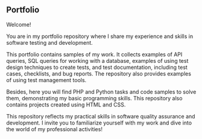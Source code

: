 ## Portfolio

Welcome!

You are in my portfolio repository where I share my experience and skills in software testing and development.

This portfolio contains samples of my work. It collects examples of API queries, SQL queries for working with a database, examples of using test design techniques to create tests, and test documentation, including test cases, checklists, and bug reports. The repository also provides examples of using test management tools.

Besides, here you will find PHP and Python tasks and code samples to solve them, demonstrating my basic programming skills. This repository also contains projects created using HTML and CSS.

This repository reflects my practical skills in software quality assurance and development. I invite you to familiarize yourself with my work and dive into the world of my professional activities!
